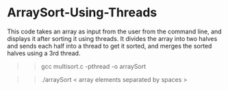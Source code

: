 # ArraySort-Using-Threads

This code takes an array as input from the user from the command line, and displays it after sorting it using threads.
It divides the array into two halves and sends each half into a thread to get it sorted, and merges the sorted halves using a 3rd thread.
  
  >> gcc multisort.c -pthread -o arraySort

  >> ./arraySort < array elements separated by spaces >
